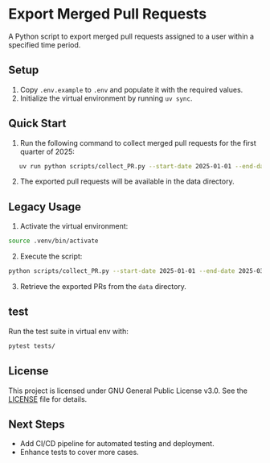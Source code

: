 # Export Merged Pull Requests

A Python script to export merged pull requests assigned to a user within a specified time period.

## Setup

1. Copy `.env.example` to `.env` and populate it with the required values.
2. Initialize the virtual environment by running `uv sync`.

## Quick Start

1. Run the following command to collect merged pull requests for the first quarter of 2025:
```bash
   uv run python scripts/collect_PR.py --start-date 2025-01-01 --end-date 2025-03-31
```
2. The exported pull requests will be available in the data directory.

## Legacy Usage

1. Activate the virtual environment: 
```bash
source .venv/bin/activate
```
2. Execute the script: 
```bash
python scripts/collect_PR.py --start-date 2025-01-01 --end-date 2025-03-31
```
3. Retrieve the exported PRs from the `data` directory.

## test
Run the test suite in virtual env with:
```bash
pytest tests/
```
## License
This project is licensed under GNU General Public License v3.0. See the [LICENSE](LICENSE) file for details.


## Next Steps
- Add CI/CD pipeline for automated testing and deployment.
- Enhance tests to cover more cases.
